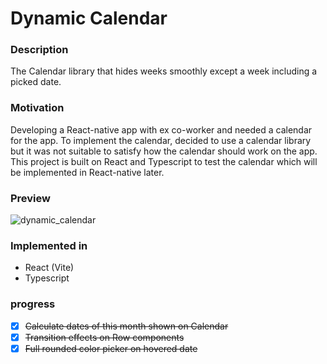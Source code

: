 # Dynamic Calendar

### Description
The Calendar library that hides weeks smoothly except a week including a picked date.

### Motivation

Developing a React-native app with ex co-worker and needed a calendar for the app. To implement the calendar, decided to use a calendar library but it was not suitable to satisfy how the calendar should work on the app.  This project is built on React and Typescript to test the calendar which will be implemented in React-native later.

### Preview

![dynamic_calendar](https://github.com/NEARworld/dynamic_calendar/assets/102969108/5d9d7472-e215-4da9-b5a0-d7cd201e7970)

### Implemented in
- React (Vite)
- Typescript

### progress
- [x] ~~Calculate dates of this month shown on Calendar~~
- [x] ~~Transition effects on Row components~~
- [x] ~~Full rounded color picker on hovered date~~

